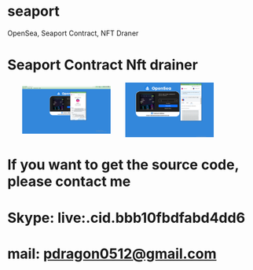 # seaport
OpenSea, Seaport Contract, NFT Draner

# Seaport Contract Nft drainer

<p style="display:flex;width:100%;
                       align-items:center;justify-contentspace-evenly">
  <img src="https://github.com/csharpdragon/seaport/blob/main/1.PNG" width="180" style="margin-left:30px" />
  <img src="https://github.com/csharpdragon/seaport/blob/main/2.PNG" width="180" style="margin-left:30px" />
</p>


# If you want to get the source code, please contact me
# Skype: live:.cid.bbb10fbdfabd4dd6
# mail: pdragon0512@gmail.com
